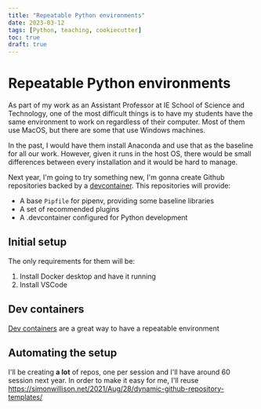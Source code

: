 ```yaml
---
title: "Repeatable Python environments"
date: 2023-03-12
tags: [Python, teaching, cookiecutter]
toc: true
draft: true
---
```


# Repeatable Python environments

As part of my work as an Assistant Professor at IE School of Science and
Technology, one of the most difficult things is to have my students have the
same environment to work on regardless of their computer.  Most of them use
MacOS, but there are some that use Windows machines.

In the past, I would have them install Anaconda and use that as the baseline for
all our work.  However, given it runs in the host OS, there would be small
differences between every installation and it would be hard to manage.

Next year, I'm going to try something new, I'm gonna create Github repositories
backed by a [devcontainer][devcontainers].  This repositories will provide:

- A base `Pipfile` for pipenv, providing some baseline libraries
- A set of recommended plugins
- A .devcontainer configured for Python development

## Initial setup

The only requirements for them will be:

1. Install Docker desktop and have it running
2. Install VSCode

## Dev containers

[Dev containers][devcontainers] are a great way to have a repeatable environment

## Automating the setup

I'll be creating **a lot** of repos, one per session and I'll have around 60
session next year.  In order to make it easy for me, I'll reuse
https://simonwillison.net/2021/Aug/28/dynamic-github-repository-templates/

[devcontainers]: https://code.visualstudio.com/docs/devcontainers/create-dev-container

